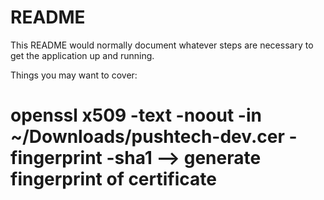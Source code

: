 # README

This README would normally document whatever steps are necessary to get the
application up and running.

Things you may want to cover:


# openssl x509 -text -noout -in ~/Downloads/pushtech-dev.cer -fingerprint -sha1 --> generate fingerprint of certificate
